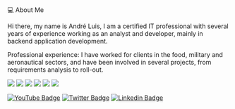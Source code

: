 

💻 About Me

Hi there, my name is André Luis, I am a certified IT professional with several years of experience working as an analyst and developer, mainly in backend application development. 

Professional experience: I have worked for clients in the food, military and aeronautical sectors, and have been involved in several projects, from requirements analysis to roll-out.

![](https://img.shields.io/badge/Code-Python|CSHARP-informational?style=flat&logo=<LOGO_NAME>&logoColor=white&color=2bbc8a)
![](https://img.shields.io/badge/Data-SQLServer|PostgreSQL-informational?style=flat&logo=<LOGO_NAME>&logoColor=white&color=2bbc8a)
![](https://img.shields.io/badge/BI-QlikSense|PowerBI-informational?style=flat&logo=<LOGO_NAME>&logoColor=white&color=2bbc8a)
![](https://img.shields.io/badge/ETL-Pentaho-informational?style=flat&logo=<LOGO_NAME>&logoColor=white&color=2bbc8a)
![](https://img.shields.io/badge/Automation-ShellScript|PowerShell-informational?style=flat&logo=<LOGO_NAME>&logoColor=white&color=2bbc8a)
![](https://img.shields.io/badge/Cloud-AWS|Azure-informational?style=flat&logo=<LOGO_NAME>&logoColor=white&color=2bbc8a)

[![YouTube Badge](https://img.shields.io/badge/-Youtube-c14438?style=flat-square&labelColor=c14438&logo=youtube&logoColor=white&link=https://www.youtube.com/channel/UCA8MwBY1VYGTQvciS0lmEwA)](https://www.youtube.com/channel/UCA8MwBY1VYGTQvciS0lmEwA)
[![Twitter Badge](https://img.shields.io/badge/-Twitter-1ca0f1?style=flat-square&labelColor=1ca0f1&logo=twitter&logoColor=white&link=https://twitter.com/andreluis)](https://twitter.com/andreluis)
[![Linkedin Badge](https://img.shields.io/badge/-LinkedIn-blue?style=flat-square&logo=Linkedin&logoColor=white&link=https://www.linkedin.com/in/andreluisfrancisco/)](https://www.linkedin.com/in/andreluisfrancisco/)
